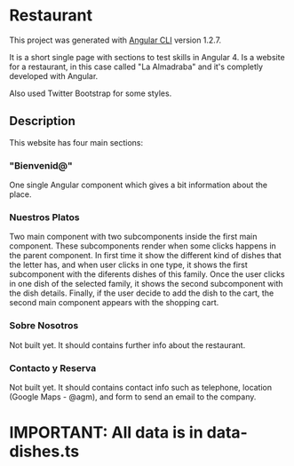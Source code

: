 # Restaurant

This project was generated with [Angular CLI](https://github.com/angular/angular-cli) version 1.2.7.

It is a short single page with sections to test skills in Angular 4. Is a website for a restaurant, in this case called "La Almadraba" and it's completly developed with Angular. 

Also used Twitter Bootstrap for some styles.

## Description

This website has four main sections:

### "Bienvenid@"

One single Angular component which gives a bit information about the place.

### Nuestros Platos

Two main component with two subcomponents inside the first main component. These subcomponents render when some clicks happens in the parent component. In first time it show the different kind of dishes that the letter has, and when user clicks in one type, it shows the first subcomponent with the diferents dishes of this family. Once the user clicks in one dish of the selected family, it shows the second subcomponent with the dish details. Finally, if the user decide to add the dish to the cart, the second main component appears with the shopping cart. 


### Sobre Nosotros 

Not built yet. It should contains further info about the restaurant.

### Contacto y Reserva

Not built yet. It should contains contact info such as telephone, location (Google Maps - @agm), and form to send an email to the company.

# IMPORTANT: All data is in data-dishes.ts



